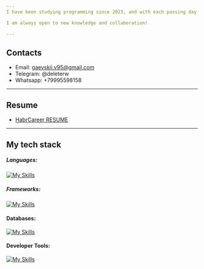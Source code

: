 ```yaml
---
I have been studying programming since 2023, and with each passing day, I become more fascinated by this field. I am gradually mastering a new profession and technologies. Here, you can follow my progress and projects.

I am always open to new knowledge and collaboration!

---
```

## Contacts
* Email: gaevskii.v95@gmail.com
* Telegram: @deleterw
* Whatsapp: +79995598158

---
## Resume
* [HabrCareer RESUME](https://career.habr.com/viacheslav_gaevskii)

---
## My tech stack
##### Languages:
[![My Skills](https://skillicons.dev/icons?i=py,html,css)](https://skillicons.dev)
##### Frameworks:
[![My Skills](https://skillicons.dev/icons?i=flask,django)](https://skillicons.dev)
#### Databases:
[![My Skills](https://skillicons.dev/icons?i=postgres)](https://skillicons.dev)
#### Developer Tools:
[![My Skills](https://skillicons.dev/icons?i=linux,git,github,pycharm)](https://skillicons.dev)
